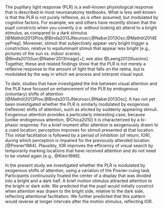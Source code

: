 The pupillary light response (PLR) is a well-known physiological response that is described in most neuroanatomy textbooks. What is less well known is that the PLR is not purely reflexive, as is often assumed, but modulated by cognitive factors. For example, we and others have recently shown that the pupil constricts when you covertly (i.e. without looking at) attend to a bright stimulus, as compared to a dark stimulus [@Mathôt2013Plos;@Binda2013JNeurosci;@Naber2013Osc;@Mathôt2014EyePrep]. Moreover, stimuli that subjectively appear very bright trigger a constriction, relative to equiluminant stimuli that appear less bright [e.g., pictures of the sun vs. indoor scenes; @Binda2013Sun;@Naber2013Image]+[; see also @Laeng2012Illusions]. Together, these and related findings show that the PLR is not merely a reflexive response to the amount of light that falls on the retina, but is modulated by the way in which we process and interpret visual input.

To date, studies that have investigated the link between visual attention and the PLR have focused on enhancement of the PLR by endogenous (voluntary) shifts of attention [@Mathôt2013Plos;@Binda2013JNeurosci;@Naber2013Osc]. It has not yet been investigated whether the PLR is similarly modulated by exogenous (reflexive) shifts of attention, such as elicited by suddenly appearing stimuli. Exogenous attention provides a particularly interesting case, because [unlike endogenous attention, @Chica2010] it is characterized by a bi-phasic response: For a brief moment after attention is exogenously drawn to a cued location, perception improves for stimuli presented at that location. This initial facilitation is followed by a period of inhibition (of return, IOR), during which perception is impaired for the previously attended location [@Posner1984]. Plausibly, IOR improves the efficiency of visual search by temporarily marking locations that have received attention and do not need to be visited again [e.g., @Klein1988].

In the present study we investigated whether the PLR is modulated by exogenous shifts of attention, using a variation of the Posner-cuing task. Participants continuously fixated the center of a display that was divided into a bright and a dark half. A brief motion stimulus attracted attention to the bright or dark side. We predicted that the pupil would initially constrict when attention was drawn to the bright side, relative to the dark side, reflecting attentional facilitation. We further predicted that this pattern would reverse at longer intervals after the motion stimulus, reflecting IOR.
